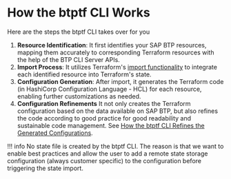 # How the btptf CLI Works

Here are the steps the btptf CLI takes over for you

1. **Resource Identification**: It first identifies your SAP BTP resources, mapping them accurately to corresponding Terraform resources with the help of the BTP CLI Server APIs.
2. **Import Process**: It utilizes Terraform's [import functionality](https://developer.hashicorp.com/terraform/cli/import) to integrate each identified resource into Terraform's state.
3. **Configuration Generation**: After import, it generates the Terraform code (in HashiCorp Configuration Language - HCL) for each resource, enabling further customizations as needed.
4. **Configuration Refinements**
It not only creates the Terraform configuration based on the data available on SAP BTP, but also refines the code according to good practice for good readability and sustainable code management. See [How the btptf CLI Refines the Generated Configurations](tfcodeimprovements.md).

!!! info
    No state file is created by the btptf CLI. The reason is that we want to enable best practices and allow the user to add a remote state storage configuration (always customer specific) to the configuration before triggering the state import.
